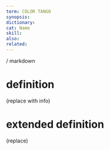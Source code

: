```yaml
---
term: COLOR TANGO
synopsis:
dictionary:
cat: Name
skill: 
also: 
related: 
---
```

/ 
  markdown
  # definition
  (replace with info)
  # extended definition
  (replace)
